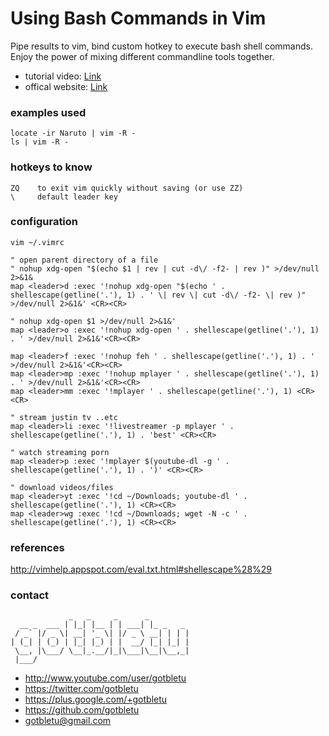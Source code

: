 # Using Bash Commands in Vim
Pipe results to vim, bind custom hotkey to execute bash shell commands.
Enjoy the power of mixing different commandline tools together.

* tutorial video: [Link](https://www.youtube.com/watch?v=YIP36MT4go0)
* offical website: [Link](https://www.youtube.com/user/gotbletu)

### examples used
    locate -ir Naruto | vim -R -
    ls | vim -R -

### hotkeys to know
    ZQ    to exit vim quickly without saving (or use ZZ)
    \     default leader key

### configuration
    vim ~/.vimrc
    
    " open parent directory of a file
    " nohup xdg-open "$(echo $1 | rev | cut -d\/ -f2- | rev )" >/dev/null 2>&1&
    map <leader>d :exec '!nohup xdg-open "$(echo ' . shellescape(getline('.'), 1) . ' \| rev \| cut -d\/ -f2- \| rev )" >/dev/null 2>&1&' <CR><CR>
    
    " nohup xdg-open $1 >/dev/null 2>&1&'
    map <leader>o :exec '!nohup xdg-open ' . shellescape(getline('.'), 1) . ' >/dev/null 2>&1&'<CR><CR>
    
    map <leader>f :exec '!nohup feh ' . shellescape(getline('.'), 1) . ' >/dev/null 2>&1&'<CR><CR>
    map <leader>mp :exec '!nohup mplayer ' . shellescape(getline('.'), 1) . ' >/dev/null 2>&1&'<CR><CR>
    map <leader>mm :exec '!mplayer ' . shellescape(getline('.'), 1) <CR><CR>
    
    " stream justin tv ..etc
    map <leader>li :exec '!livestreamer -p mplayer ' . shellescape(getline('.'), 1) . 'best' <CR><CR>
    
    " watch streaming porn
    map <leader>p :exec '!mplayer $(youtube-dl -g ' . shellescape(getline('.'), 1) . ')' <CR><CR>
    
    " download videos/files
    map <leader>yt :exec '!cd ~/Downloads; youtube-dl ' . shellescape(getline('.'), 1) <CR><CR>
    map <leader>wg :exec '!cd ~/Downloads; wget -N -c ' . shellescape(getline('.'), 1) <CR><CR>

### references
http://vimhelp.appspot.com/eval.txt.html#shellescape%28%29


### contact

                 _   _     _      _         
      __ _  ___ | |_| |__ | | ___| |_ _   _ 
     / _` |/ _ \| __| '_ \| |/ _ \ __| | | |
    | (_| | (_) | |_| |_) | |  __/ |_| |_| |
     \__, |\___/ \__|_.__/|_|\___|\__|\__,_|
     |___/                                  

- http://www.youtube.com/user/gotbletu
- https://twitter.com/gotbletu
- https://plus.google.com/+gotbletu
- https://github.com/gotbletu
- gotbletu@gmail.com


